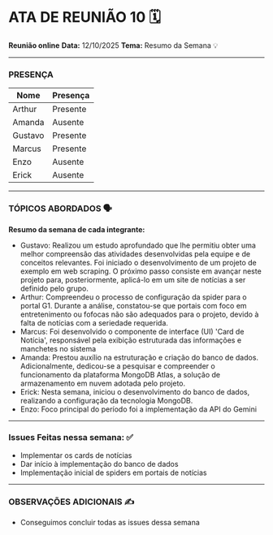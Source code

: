 # ATA DE REUNIÃO 10 🗓️

**Reunião online**
**Data:** 12/10/2025
**Tema:** Resumo da Semana 💡

---

### **PRESENÇA** 

| Nome | Presença |
|---|---|
| Arthur | Presente |
| Amanda | Ausente |
| Gustavo | Presente |
| Marcus | Presente |
| Enzo | Ausente |
| Erick | Ausente |

---

### **TÓPICOS ABORDADOS** 🗣️

 **Resumo da semana de cada integrante:**
  * Gustavo: Realizou um estudo aprofundado que lhe permitiu obter uma melhor compreensão das atividades desenvolvidas pela equipe e de conceitos relevantes. Foi iniciado o desenvolvimento de um projeto de exemplo em web scraping. O próximo passo consiste em avançar neste projeto para, posteriormente, aplicá-lo em um site de notícias a ser definido pelo grupo.
  * Arthur: Compreendeu o processo de configuração da spider para o portal G1. Durante a análise, constatou-se que portais com foco em entretenimento ou fofocas não são adequados para o projeto, devido à falta de notícias com a seriedade requerida.
  * Marcus: Foi desenvolvido o componente de interface (UI) 'Card de Notícia', responsável pela exibição estruturada das informações e manchetes no sistema 
  * Amanda: Prestou auxílio na estruturação e criação do banco de dados. Adicionalmente, dedicou-se a pesquisar e compreender o funcionamento da plataforma MongoDB Atlas, a solução de armazenamento em nuvem adotada pelo projeto.
  * Erick: Nesta semana, iniciou o desenvolvimento do banco de dados, realizando a configuração da tecnologia MongoDB.
  * Enzo:  Foco principal do período foi a implementação da API do Gemini

---

### **Issues Feitas nessa semana:** ✅
  * Implementar os cards de notícias
  * Dar início à implementação do banco de dados
  * Implementação inicial de spiders em portais de notícias

---

### **OBSERVAÇÕES ADICIONAIS** ✍️

  * Conseguimos concluir todas as issues dessa semana 

